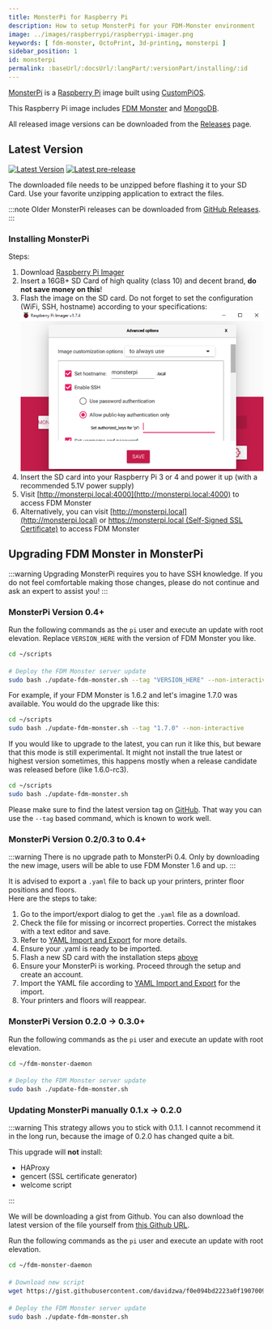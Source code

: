 ```yaml
---
title: MonsterPi for Raspberry Pi
description: How to setup MonsterPi for your FDM-Monster environment
image: ../images/raspberrypi/raspberrypi-imager.png
keywords: [ fdm-monster, OctoPrint, 3d-printing, monsterpi ]
sidebar_position: 1
id: monsterpi
permalink: :baseUrl/:docsUrl/:langPart/:versionPart/installing/:id
---
```


[MonsterPi](https://github.com/fdm-monster/MonsterPi) is a [Raspberry Pi](https://www.raspberrypi.org/) image built
using [CustomPiOS](https://github.com/guysoft/CustomPiOS).

This Raspberry Pi image includes [FDM Monster](https://fdm-monster.net/) and [MongoDB](https://www.mongodb.com/).

All released image versions can be downloaded from the [Releases](https://github.com/fdm-monster/MonsterPi/releases)
page.

## Latest Version

[![Latest Version](https://img.shields.io/github/v/release/fdm-monster/monsterpi.svg?color=d52828&label=stable)](https://github.com/fdm-monster/monsterpi/releases/latest) [![Latest pre-release](https://img.shields.io/github/v/release/fdm-monster/monsterpi?include_prereleases&color=d52828&label=pre-release)](https://github.com/fdm-monster/MonsterPi/releases)

The downloaded file needs to be unzipped before flashing it to your SD Card. Use your favorite unzipping application to
extract the files.

:::note
Older MonsterPi releases can be downloaded from [GitHub Releases](https://github.com/fdm-monster/MonsterPi/releases).
:::

### Installing MonsterPi

Steps:

1) Download [Raspberry Pi Imager](https://www.raspberrypi.com/software/)
1) Insert a 16GB+ SD Card of high quality (class 10) and decent brand, **do not save money on this**!
1) Flash the image on the SD card. Do not forget to set the configuration (WiFi, SSH, hostname) according to your
   specifications: ![Screenshot of Raspberry Pi Imager advanced options](../images/raspberrypi/raspberrypi-imager.png)
1) Insert the SD card into your Raspberry Pi 3 or 4 and power it up (with a recommended 5.1V power supply)
1) Visit [http://monsterpi.local:4000](http://monsterpi.local:4000) to access FDM Monster
1) Alternatively, you can visit [http://monsterpi.local](http://monsterpi.local)
   or [https://monsterpi.local (Self-Signed SSL Certificate)](https://monsterpi.local) to access FDM Monster

## Upgrading FDM Monster in MonsterPi

:::warning
Upgrading MonsterPi requires you to have SSH knowledge. If you do not feel comfortable making those changes, please do
not continue and ask an expert to assist you!
:::

### MonsterPi Version 0.4+

Run the following commands as the `pi` user and execute an update with root elevation.
Replace `VERSION_HERE` with the version of FDM Monster you like.

```bash
cd ~/scripts

# Deploy the FDM Monster server update
sudo bash ./update-fdm-monster.sh --tag "VERSION_HERE" --non-interactive
```

For example, if your FDM Monster is 1.6.2 and let's imagine 1.7.0 was available.
You would do the upgrade like this:

```bash
cd ~/scripts
sudo bash ./update-fdm-monster.sh --tag "1.7.0" --non-interactive
```

If you would like to upgrade to the latest, you can run it like this, but beware that this mode is still
experimental. It might not install the true latest or highest version sometimes, this happens mostly when a release candidate was released before (like 1.6.0-rc3).

```bash
cd ~/scripts
sudo bash ./update-fdm-monster.sh
```

Please make sure to find the latest version tag on [GitHub](https://github.com/fdm-monster/fdm-monster/tags).
That way you can use the `--tag` based command, which is known to work well.

### MonsterPi Version 0.2/0.3 to 0.4+

:::warning
There is no upgrade path to MonsterPi 0.4. Only by downloading the new image, users will be able to use FDM Monster 1.6 and up.
:::

It is advised to export a `.yaml` file to back up your printers, printer floor positions and floors.  
Here are the steps to take:

1) Go to the import/export dialog to get the `.yaml` file as a download.
1) Check the file for missing or incorrect properties. Correct the mistakes with a text editor and save.
1) Refer to [YAML Import and Export](../2_configuration/yaml_import_export.md) for more details.
1) Ensure your .yaml is ready to be imported.
1) Flash a new SD card with the installation steps [above](#installing-monsterpi)
1) Ensure your MonsterPi is working. Proceed through the setup and create an account.
1) Import the YAML file according to [YAML Import and Export](../2_configuration/yaml_import_export.md#user-interface) for the import.
1) Your printers and floors will reappear.

### MonsterPi Version 0.2.0 -> 0.3.0+

Run the following commands as the `pi` user and execute an update with root elevation.

```bash
cd ~/fdm-monster-daemon

# Deploy the FDM Monster server update
sudo bash ./update-fdm-monster.sh 
```

### Updating MonsterPi manually 0.1.x -> 0.2.0

:::warning
This strategy allows you to stick with 0.1.1. I cannot recommend it in the long run, because the image of 0.2.0
has changed quite a bit.

This upgrade will **not** install:

- HAProxy
- gencert (SSL certificate generator)
- welcome script

:::

We will be downloading a gist from Github. You can also download the latest version of the file yourself
from [this Github URL](https://github.com/fdm-monster/MonsterPi/blob/main/src/modules/monsterpi/filesystem/home/pi/fdm-monster-daemon/update-fdm-monster.sh).

Run the following commands as the `pi` user and execute an update with root elevation.

```bash
cd ~/fdm-monster-daemon

# Download new script
wget https://gist.githubusercontent.com/davidzwa/f0e094bd2223a0f1907009d576ad0b77/raw/4cf65be675dc09439873d504acf25abd32cda9c3/update-fdm-monster.sh -O ~/fdm-monster-daemon/update-fdm-monster.sh

# Deploy the FDM Monster server update
sudo bash ./update-fdm-monster.sh 
```
